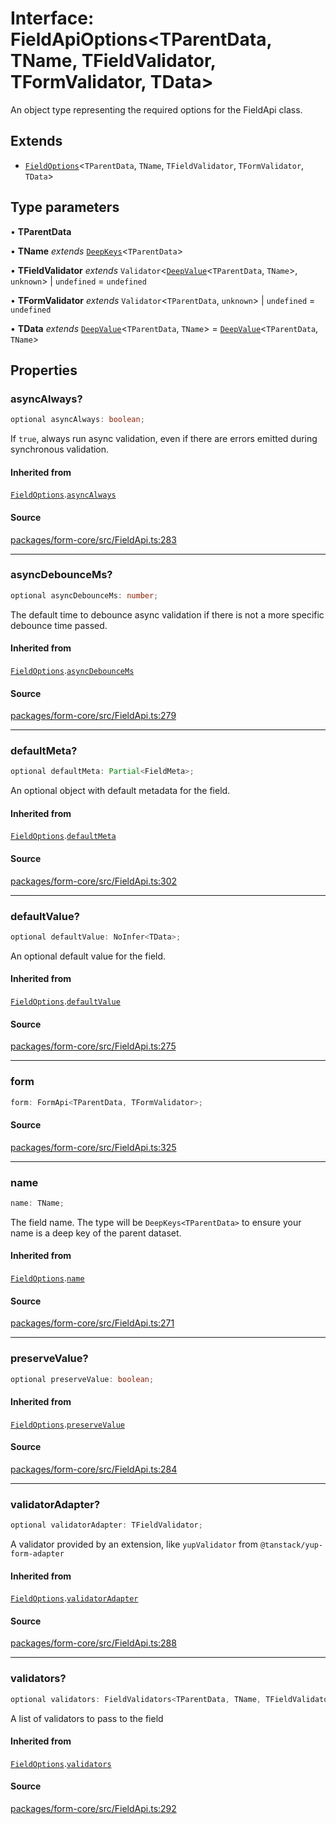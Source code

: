 # Interface: FieldApiOptions\<TParentData, TName, TFieldValidator, TFormValidator, TData\>

An object type representing the required options for the FieldApi class.

## Extends

- [`FieldOptions`](Interface.FieldOptions.md)\<`TParentData`, `TName`, `TFieldValidator`, `TFormValidator`, `TData`\>

## Type parameters

• **TParentData**

• **TName** *extends* [`DeepKeys`](Type.DeepKeys.md)\<`TParentData`\>

• **TFieldValidator** *extends* `Validator`\<[`DeepValue`](Type.DeepValue.md)\<`TParentData`, `TName`\>, `unknown`\> \| `undefined` = `undefined`

• **TFormValidator** *extends* `Validator`\<`TParentData`, `unknown`\> \| `undefined` = `undefined`

• **TData** *extends* [`DeepValue`](Type.DeepValue.md)\<`TParentData`, `TName`\> = [`DeepValue`](Type.DeepValue.md)\<`TParentData`, `TName`\>

## Properties

### asyncAlways?

```ts
optional asyncAlways: boolean;
```

If `true`, always run async validation, even if there are errors emitted during synchronous validation.

#### Inherited from

[`FieldOptions`](Interface.FieldOptions.md).[`asyncAlways`](Interface.FieldOptions.md#asyncalways)

#### Source

[packages/form-core/src/FieldApi.ts:283](https://github.com/TanStack/form/blob/2fcee08730ef56cadb9b5937d06198bcc1fedcd7/packages/form-core/src/FieldApi.ts#L283)

***

### asyncDebounceMs?

```ts
optional asyncDebounceMs: number;
```

The default time to debounce async validation if there is not a more specific debounce time passed.

#### Inherited from

[`FieldOptions`](Interface.FieldOptions.md).[`asyncDebounceMs`](Interface.FieldOptions.md#asyncdebouncems)

#### Source

[packages/form-core/src/FieldApi.ts:279](https://github.com/TanStack/form/blob/2fcee08730ef56cadb9b5937d06198bcc1fedcd7/packages/form-core/src/FieldApi.ts#L279)

***

### defaultMeta?

```ts
optional defaultMeta: Partial<FieldMeta>;
```

An optional object with default metadata for the field.

#### Inherited from

[`FieldOptions`](Interface.FieldOptions.md).[`defaultMeta`](Interface.FieldOptions.md#defaultmeta)

#### Source

[packages/form-core/src/FieldApi.ts:302](https://github.com/TanStack/form/blob/2fcee08730ef56cadb9b5937d06198bcc1fedcd7/packages/form-core/src/FieldApi.ts#L302)

***

### defaultValue?

```ts
optional defaultValue: NoInfer<TData>;
```

An optional default value for the field.

#### Inherited from

[`FieldOptions`](Interface.FieldOptions.md).[`defaultValue`](Interface.FieldOptions.md#defaultvalue)

#### Source

[packages/form-core/src/FieldApi.ts:275](https://github.com/TanStack/form/blob/2fcee08730ef56cadb9b5937d06198bcc1fedcd7/packages/form-core/src/FieldApi.ts#L275)

***

### form

```ts
form: FormApi<TParentData, TFormValidator>;
```

#### Source

[packages/form-core/src/FieldApi.ts:325](https://github.com/TanStack/form/blob/2fcee08730ef56cadb9b5937d06198bcc1fedcd7/packages/form-core/src/FieldApi.ts#L325)

***

### name

```ts
name: TName;
```

The field name. The type will be `DeepKeys<TParentData>` to ensure your name is a deep key of the parent dataset.

#### Inherited from

[`FieldOptions`](Interface.FieldOptions.md).[`name`](Interface.FieldOptions.md#name)

#### Source

[packages/form-core/src/FieldApi.ts:271](https://github.com/TanStack/form/blob/2fcee08730ef56cadb9b5937d06198bcc1fedcd7/packages/form-core/src/FieldApi.ts#L271)

***

### preserveValue?

```ts
optional preserveValue: boolean;
```

#### Inherited from

[`FieldOptions`](Interface.FieldOptions.md).[`preserveValue`](Interface.FieldOptions.md#preservevalue)

#### Source

[packages/form-core/src/FieldApi.ts:284](https://github.com/TanStack/form/blob/2fcee08730ef56cadb9b5937d06198bcc1fedcd7/packages/form-core/src/FieldApi.ts#L284)

***

### validatorAdapter?

```ts
optional validatorAdapter: TFieldValidator;
```

A validator provided by an extension, like `yupValidator` from `@tanstack/yup-form-adapter`

#### Inherited from

[`FieldOptions`](Interface.FieldOptions.md).[`validatorAdapter`](Interface.FieldOptions.md#validatoradapter)

#### Source

[packages/form-core/src/FieldApi.ts:288](https://github.com/TanStack/form/blob/2fcee08730ef56cadb9b5937d06198bcc1fedcd7/packages/form-core/src/FieldApi.ts#L288)

***

### validators?

```ts
optional validators: FieldValidators<TParentData, TName, TFieldValidator, TFormValidator, TData>;
```

A list of validators to pass to the field

#### Inherited from

[`FieldOptions`](Interface.FieldOptions.md).[`validators`](Interface.FieldOptions.md#validators)

#### Source

[packages/form-core/src/FieldApi.ts:292](https://github.com/TanStack/form/blob/2fcee08730ef56cadb9b5937d06198bcc1fedcd7/packages/form-core/src/FieldApi.ts#L292)
